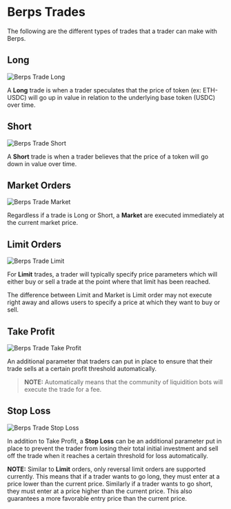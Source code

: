 # Berps Trades

The following are the different types of trades that a trader can make with Berps.

## Long

![Berps Trade Long](/assets/berps-trade-long.png)

A **Long** trade is when a trader speculates that the price of token (ex: ETH-USDC) will go up in value in relation to the underlying base token (USDC) over time.

## Short

![Berps Trade Short](/assets/berps-trade-short.png)

A **Short** trade is when a trader believes that the price of a token will go down in value over time.

## Market Orders

![Berps Trade Market](/assets/berps-trade-market.png)

Regardless if a trade is Long or Short, a **Market** are executed immediately at the current market price.

## Limit Orders

![Berps Trade Limit](/assets/berps-trade-limit.png)

For **Limit** trades, a trader will typically specify price parameters which will either buy or sell a trade at the point where that limit has been reached.

The difference between Limit and Market is Limit order may not execute right away and allows users to specify a price at which they want to buy or sell.

## Take Profit

![Berps Trade Take Profit](/assets/berps-trade-take-profit.png)

An additional parameter that traders can put in place to ensure that their trade sells at a certain profit threshold automatically.

> **NOTE:** Automatically means that the community of liquidition bots will execute the trade for a fee.

## Stop Loss

![Berps Trade Stop Loss](/assets/berps-trade-stop-loss.png)

In addition to Take Profit, a **Stop Loss** can be an additional parameter put in place to prevent the trader from losing their total initial investment and sell off the trade when it reaches a certain threshold for loss automatically.

**NOTE:** Similar to **Limit** orders, only reversal limit orders are supported currently. This means that if a trader wants to go long, they must enter at a price lower than the current price. Similarly if a trader wants to go short, they must enter at a price higher than the current price. This also guarantees a more favorable entry price than the current price.
